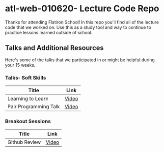 # atl-web-010620- Lecture Code Repo
Thanks for attending Flatiron School! In this repo you'll find all of the lecture code that we worked on. Use this as a study tool and way to continue to practice lessons learned outside of school. 


## Talks and Additional Resources
Here's some of the talks that we participated in or might be helpful during your 15 weeks.

### Talks- Soft Skills

| Title | Link |
|-------|------|
| Learning to Learn | [Video](https://youtu.be/SPCh2G1SgaA) | 
| Pair Programming Talk | [Video](https://www.youtube.com/watch?v=5_BEb3KgxEE)|


### Breakout Sessions

| Title | Link | 
| ----- | -----|
|Github Review | [Video](https://www.youtube.com/watch?v=w0LkhxeUxj8&t=4s) | 
